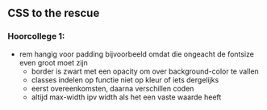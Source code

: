 ## CSS to the rescue

### Hoorcollege 1:
  - rem hangig voor padding bijvoorbeeld omdat die ongeacht de fontsize even groot moet zijn
	- border is zwart met een opacity om over background-color te vallen
	- classes indelen op functie niet op kleur of iets dergelijks
	- eerst overeenkomsten, daarna verschillen coden
	- altijd max-width ipv width als het een vaste waarde heeft
